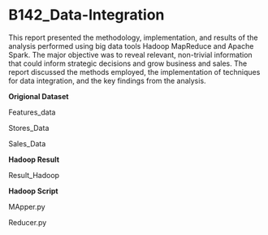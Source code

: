 # B142_Data-Integration
This report presented the methodology, implementation, and results of the analysis performed using big data tools Hadoop MapReduce and Apache Spark. The major objective was to reveal relevant, non-trivial information that could inform strategic decisions and grow business and sales. The report discussed the methods employed, the implementation of techniques for data integration, and the key findings from the analysis.

**Origional Dataset**

Features_data

Stores_Data

Sales_Data

**Hadoop Result**

Result_Hadoop

**Hadoop Script**

MApper.py

Reducer.py
